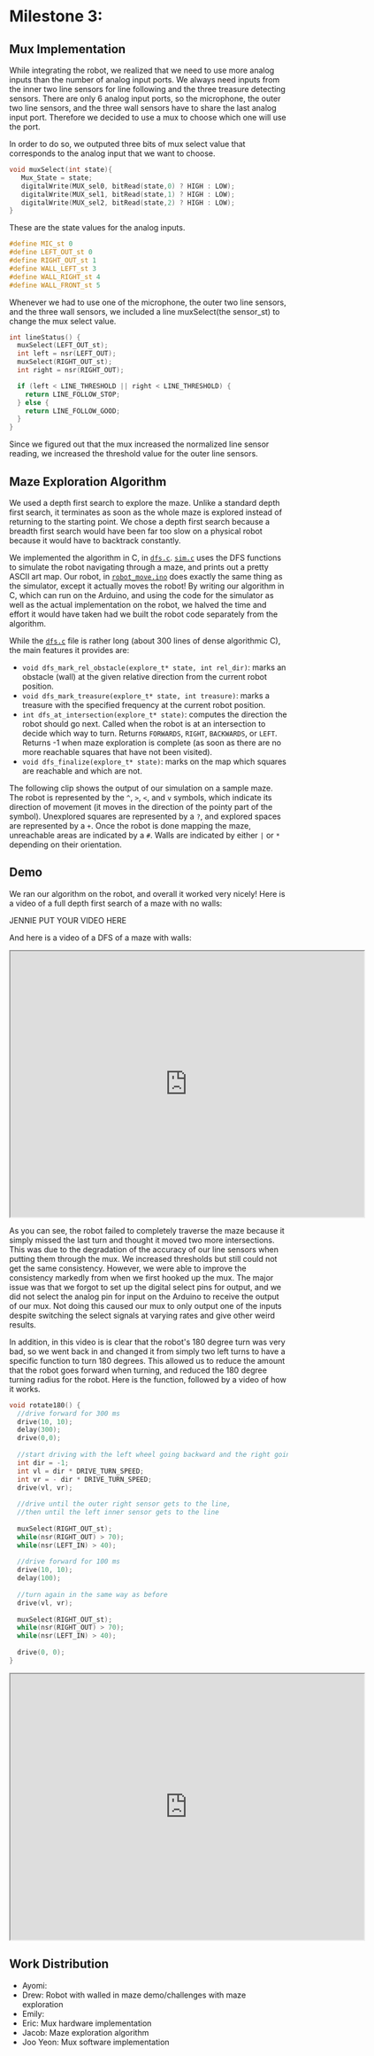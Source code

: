 # Milestone 3:

## Mux Implementation

While integrating the robot, we realized that we need to use more analog inputs than the number of analog input ports.
We always need inputs from the inner two line sensors for line following and the three treasure detecting sensors. There are only 6 analog input ports, so the microphone, the outer two line sensors, and the three wall sensors have to share the last analog input port. Therefore we decided to use a mux to choose which one will use the port.

In order to do so, we outputed three bits of mux select value that corresponds to the analog input that we want to choose.

```cpp
void muxSelect(int state){
   Mux_State = state;
   digitalWrite(MUX_sel0, bitRead(state,0) ? HIGH : LOW);
   digitalWrite(MUX_sel1, bitRead(state,1) ? HIGH : LOW);
   digitalWrite(MUX_sel2, bitRead(state,2) ? HIGH : LOW);
}
```
These are the state values for the analog inputs.

```cpp
#define MIC_st 0
#define LEFT_OUT_st 0
#define RIGHT_OUT_st 1
#define WALL_LEFT_st 3
#define WALL_RIGHT_st 4
#define WALL_FRONT_st 5
```

Whenever we had to use one of the microphone, the outer two line sensors, and the three wall sensors, we included a line muxSelect(the sensor_st) to change the mux select value.

```cpp
int lineStatus() {
  muxSelect(LEFT_OUT_st);
  int left = nsr(LEFT_OUT);
  muxSelect(RIGHT_OUT_st);
  int right = nsr(RIGHT_OUT);

  if (left < LINE_THRESHOLD || right < LINE_THRESHOLD) {
    return LINE_FOLLOW_STOP;
  } else {
    return LINE_FOLLOW_GOOD;
  }
}
```
Since we figured out that the mux increased the normalized line sensor reading, we increased the threshold value for the outer line sensors.

## Maze Exploration Algorithm

We used a depth first search to explore the maze. Unlike a standard depth first search, it terminates as soon as the whole maze is explored instead of returning to the starting point. We chose a depth first search because a breadth first search would have been far too slow on a physical robot because it would have to backtrack constantly.

We implemented the algorithm in C, in [`dfs.c`](robot_move/dfs.c). [`sim.c`](sim.c) uses the DFS functions to simulate the robot navigating through a maze, and prints out a pretty ASCII art map. Our robot, in [`robot_move.ino`](robot_move/robot_move.ino) does exactly the same thing as the simulator, except it actually moves the robot! By writing our algorithm in C, which can run on the Arduino, and using the code for the simulator as well as the actual implementation on the robot, we halved the time and effort it would have taken had we built the robot code separately from the algorithm.

While the [`dfs.c`](robot_move/dfs.c) file is rather long (about 300 lines of dense algorithmic C), the main features it provides are:
* `void dfs_mark_rel_obstacle(explore_t* state, int rel_dir)`: marks an obstacle (wall) at the given relative direction from the current robot position.
* `void dfs_mark_treasure(explore_t* state, int treasure)`: marks a treasure with the specified frequency at the current robot position.
* `int dfs_at_intersection(explore_t* state)`: computes the direction the robot should go next. Called when the robot is at an intersection to decide which way to turn. Returns `FORWARDS`, `RIGHT`, `BACKWARDS`, or `LEFT`. Returns -1 when maze exploration is complete (as soon as there are no more reachable squares that have not been visited).
* `void dfs_finalize(explore_t* state)`: marks on the map which squares are reachable and which are not.

The following clip shows the output of our simulation on a sample maze. The robot is represented by the `^`, `>`, `<`, and `v` symbols, which indicate its direction of movement (it moves in the direction of the pointy part of the symbol). Unexplored squares are represented by a `?`, and explored spaces are represented by a `+`. Once the robot is done mapping the maze, unreachable areas are indicated by a `#`. Walls are indicated by either `|` or `*` depending on their orientation.

<script type="text/javascript" src="https://asciinema.org/a/3V5Omsrkrczqsp4YI2fZJ9qUo.js" id="asciicast-3V5Omsrkrczqsp4YI2fZJ9qUo" async data-size="big"></script>


## Demo

We ran our algorithm on the robot, and overall it worked very nicely! Here is a video of a full depth first search of a maze with no walls:

JENNIE PUT YOUR VIDEO HERE

And here is a video of a DFS of a maze with walls:

<iframe src="https://drive.google.com/file/d/0ByCM4xElwbIeN3FodElQUE9VSzQ/preview" width="640" height="480"></iframe>

As you can see, the robot failed to completely traverse the maze because it simply missed the last turn and thought it moved two more intersections. This was due to the degradation of the accuracy of our line sensors when putting them through the mux. We increased thresholds but still could not get the same consistency. However, we were able to improve the consistency markedly from when we first hooked up the mux. The major issue was that we forgot to set up the digital select pins for output, and we did not select the analog pin for input on the Arduino to receive the output of our mux. Not doing this caused our mux to only output one of the inputs despite switching the select signals at varying rates and give other weird results. 

In addition, in this video is is clear that the robot's 180 degree turn was very bad, so we went back in and changed it from simply two left turns to have a specific function to turn 180 degrees. This allowed us to reduce the amount that the robot goes forward when turning, and reduced the 180 degree turning radius for the robot. Here is the function, followed by a video of how it works. 

```cpp
void rotate180() {
  //drive forward for 300 ms
  drive(10, 10);     
  delay(300);
  drive(0,0);      
  
  //start driving with the left wheel going backward and the right going forward
  int dir = -1;
  int vl = dir * DRIVE_TURN_SPEED;
  int vr = - dir * DRIVE_TURN_SPEED;
  drive(vl, vr);
   
  //drive until the outer right sensor gets to the line, 
  //then until the left inner sensor gets to the line
 
  muxSelect(RIGHT_OUT_st);
  while(nsr(RIGHT_OUT) > 70);
  while(nsr(LEFT_IN) > 40);
   
  //drive forward for 100 ms
  drive(10, 10);
  delay(100);
  
  //turn again in the same way as before
  drive(vl, vr);
  
  muxSelect(RIGHT_OUT_st);
  while(nsr(RIGHT_OUT) > 70);
  while(nsr(LEFT_IN) > 40);
  
  drive(0, 0);
}
```

<iframe src="https://drive.google.com/file/d/0ByCM4xElwbIeelR5dkJXaXBtY1U/preview" width="640" height="480"></iframe>

## Work Distribution

*   Ayomi:
*   Drew: Robot with walled in maze demo/challenges with maze exploration
*   Emily:  
*   Eric: Mux hardware implementation
*   Jacob: Maze exploration algorithm
*   Joo Yeon: Mux software implementation
